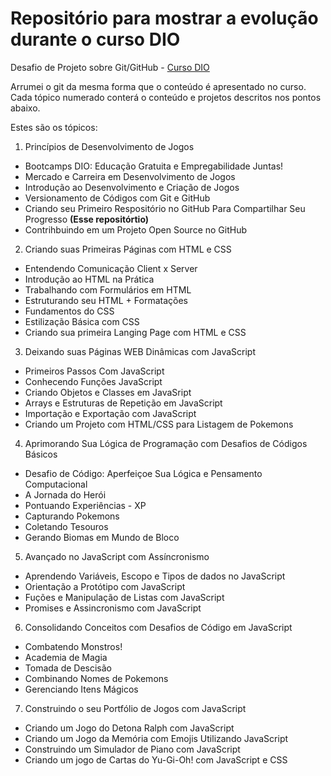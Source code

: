 # Repositório para mostrar a evolução durante o curso DIO
Desafio de Projeto sobre Git/GitHub - [Curso DIO](https://web.dio.me/track/b19b1586-8a94-4eb7-95af-15d785b6e96e)

Arrumei o git da mesma forma que o conteúdo é apresentado no curso.
Cada tópico numerado conterá o conteúdo e projetos descritos nos pontos abaixo. 

Estes são os tópicos:
1. Princípios de Desenvolvimento de Jogos
  - Bootcamps DIO: Educação Gratuita e Empregabilidade Juntas!
  - Mercado e Carreira em Desenvolvimento de Jogos
  - Introdução ao Desenvolvimento e Criação de Jogos
  - Versionamento de Códigos com Git e GitHub
  - Criando seu Primeiro Respositório no GitHub Para Compartilhar Seu Progresso **(Esse repositórtio)**
  - Contrihbuindo em um Projeto Open Source no GitHub
2. Criando suas Primeiras Páginas com HTML e CSS
  - Entendendo Comunicação Client x Server
  - Introdução ao HTML na Prática
  - Trabalhando com Formulários em HTML
  - Estruturando seu HTML + Formatações
  - Fundamentos do CSS
  - Estilização Básica com CSS
  - Criando sua primeira Langing Page com HTML e CSS
3. Deixando suas Páginas WEB Dinâmicas com JavaScript
  - Primeiros Passos Com JavaScript
  - Conhecendo Funções JavaScript
  - Criando Objetos e Classes em JavaSript
  - Arrays e Estruturas de Repetição em JavaScript
  - Importação e Exportação com JavaScript
  - Criando um Projeto com HTML/CSS para Listagem de Pokemons
4. Aprimorando Sua Lógica de Programação com Desafios de Códigos Básicos
  - Desafio de Código: Aperfeiçoe Sua Lógica e Pensamento Computacional
  - A Jornada do Herói
  - Pontuando Experiências - XP
  - Capturando Pokemons
  - Coletando Tesouros
  - Gerando Biomas em Mundo de Bloco
5. Avançado no JavaScript com Assíncronismo
  - Aprendendo Variáveis, Escopo e Tipos de dados no JavaScript
  - Orientação a Protótipo com JavaScript
  - Fuções e Manipulação de Listas com JavaScript
  - Promises e Assincronismo com JavaScript
6. Consolidando Conceitos com Desafios de Código em JavaScript
  - Combatendo Monstros!
  - Academia de Magia
  - Tomada de Descisão
  - Combinando Nomes de Pokemons
  - Gerenciando Itens Mágicos
7. Construindo o seu Portfólio de Jogos com JavaScript
  - Criando um Jogo do Detona Ralph com JavaScript
  - Criando um Jogo da Memória com Emojis Utilizando JavaScript
  - Construindo um Simulador de Piano com JavaScript
  - Criando um jogo de Cartas do Yu-Gi-Oh! com JavaScript e CSS



